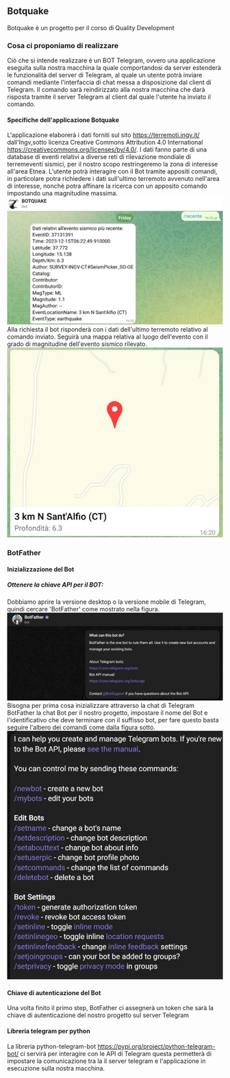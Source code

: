 ## Botquake
Botquake è un progetto per il corso di Quality Development
### Cosa ci proponiamo di realizzare
Ciò che si intende realizzare è un BOT Telegram, ovvero una applicazione eseguita sulla nostra macchina la quale comportandosi da server estenderà le funzionalità del server di Telegram, al quale un utente potrà inviare comandi mediante l'interfaccia di chat messa a disposizione dal client di Telegram. Il comando sarà reindirizzato alla nostra macchina che darà risposta tramite il server Telegram al client dal quale l'utente ha inviato il comando.
#### Specifiche dell'applicazione Botquake
L'applicazione elaborerà i dati forniti sul sito https://terremoti.ingv.it/ dall'Ingv,sotto licenza Creative Commons Attribution 4.0 International https://creativecommons.org/licenses/by/4.0/.
I dati fanno parte di una database di eventi relativi a diverse reti di rilevazione mondiale di terremeventi sismici, per il nostro scopo restringeremo la zona di interesse all'area Etnea.
L'utente potrà interagire con il Bot tramite appositi comandi, in particolare potra richiedere i dati sull'ultimo terremoto avvenuto nell'area di interesse, nonchè potra affinare la ricerca con un apposito comando impostando una magnitudine massima.
![botfather](images/botquake_01.jpg)
Alla richiesta il bot risponderà con i dati dell'ultimo terremoto relativo al comando inviato.
Seguirà una mappa relativa al luogo dell'evento con il grado di magnitudine dell'evento sismico rilevato.
![botfather](images/botquake_02.jpg)


### BotFather 
#### Inizializzazione del Bot
##### Ottenere la chiave API per il BOT:
Dobbiamo aprire la versione desktop o la versione mobile di Telegram, quindi cercare 'BotFather' come mostrato nella figura.
![botfather](images/botfather_01.jpg)
Bisogna per prima cosa inizializzare attraverso la chat di Telegram BotFather la chat Bot per il nostro progetto, impostare il nome del Bot e l'identificativo che deve terminare con il suffisso bot, per fare questo basta seguire l'albero dei comandi come dalla figura sotto.
![botfather](images/botfather_02.jpg)
#### Chiave di autenticazione del Bot
Una volta finito il primo step, BotFather ci assegnerà un token che sarà la chiave di autenticazione del nostro progetto sul server Telegram
#### Libreria telegram per python
La libreria python-telegram-bot https://pypi.org/project/python-telegram-bot/ ci servirà per interagire con le API di Telegram questa permetterà di impostare la comunicazione tra la il server telegram e l'applicazione in esecuzione sulla nostra macchina.



